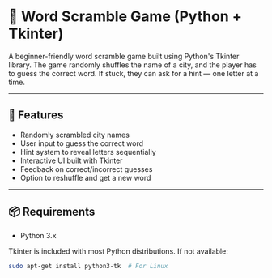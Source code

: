 # 🧩 Word Scramble Game (Python + Tkinter)

A beginner-friendly word scramble game built using Python's Tkinter library. The game randomly shuffles the name of a city, and the player has to guess the correct word. If stuck, they can ask for a hint — one letter at a time.

---

## 🚀 Features

- Randomly scrambled city names
- User input to guess the correct word
- Hint system to reveal letters sequentially
- Interactive UI built with Tkinter
- Feedback on correct/incorrect guesses
- Option to reshuffle and get a new word

---

## 📦 Requirements

- Python 3.x

Tkinter is included with most Python distributions. If not available:

```bash
sudo apt-get install python3-tk  # For Linux
